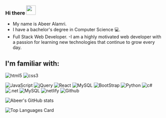### Hi there <img src="https://raw.githubusercontent.com/MartinHeinz/MartinHeinz/master/wave.gif" width="30px">


<!--
**abeeralamri/abeeralamri** is a ✨ _special_ ✨ repository because its `README.md` (this file) appears on your GitHub profile.

Here are some ideas to get you started:
- 🔭 I’m currently working on ...
- 🌱 I’m currently learning ...
- 👯 I’m looking to collaborate on ...
- 🤔 I’m looking for help with ...
- 💬 Ask me about ...
- 📫 How to reach me: ...
- 😄 Pronouns: ...
- ⚡ Fun fact: ...
-->
- My name is Abeer Alamri.
- I have a bachelor's degree in Computer Science 💻.
- Full Stack Web Developer.
-I am a highly motivated web developer with a passion for learning new technologies that continue to grow every day.

##  I'm familiar with:
![html5](https://img.shields.io/badge/HTML5-E34F26?style=for-the-badge&logo=html5&logoColor=white)
![css3](https://img.shields.io/badge/CSS3-1572B6?style=for-the-badge&logo=css3&logoColor=white)

![JavaScript](https://img.shields.io/badge/JavaScript-323330?style=for-the-badge&logo=javascript&logoColor=F7DF1E)
![jQuery](https://img.shields.io/badge/jQuery-0769AD?style=for-the-badge&logo=jquery&logoColor=white)
![React](	https://img.shields.io/badge/React-20232A?style=for-the-badge&logo=react&logoColor=61DAFB)
![MySQL](	https://img.shields.io/badge/MongoDB-4EA94B?style=for-the-badge&logo=mongodb&logoColor=white)
![BootStrap](https://img.shields.io/badge/Bootstrap-563D7C?style=for-the-badge&logo=bootstrap&logoColor=white)
![Python](https://img.shields.io/badge/Python-14354C?style=for-the-badge&logo=python&logoColor=white)
![c#](https://img.shields.io/badge/C%23-239120?style=for-the-badge&logo=c-sharp&logoColor=white)
![.net](https://img.shields.io/badge/.NET-5C2D91?style=for-the-badge&logo=.net&logoColor=white)
![MySQL](https://img.shields.io/badge/MySQL-00000F?style=for-the-badge&logo=mysql&logoColor=white)
![netlify](https://img.shields.io/badge/Netlify-00C7B7?style=for-the-badge&logo=netlify&logoColor=white)
![Github](https://img.shields.io/badge/GitHub-100000?style=for-the-badge&logo=github&logoColor=white)


![Abeer's GitHub stats](https://github-readme-stats.vercel.app/api?username=abeeralamri&show_icons=true&theme=radical)


![Top Languages Card](https://github-readme-stats.vercel.app/api/top-langs/?username=abeeralamri&layout=compact)
